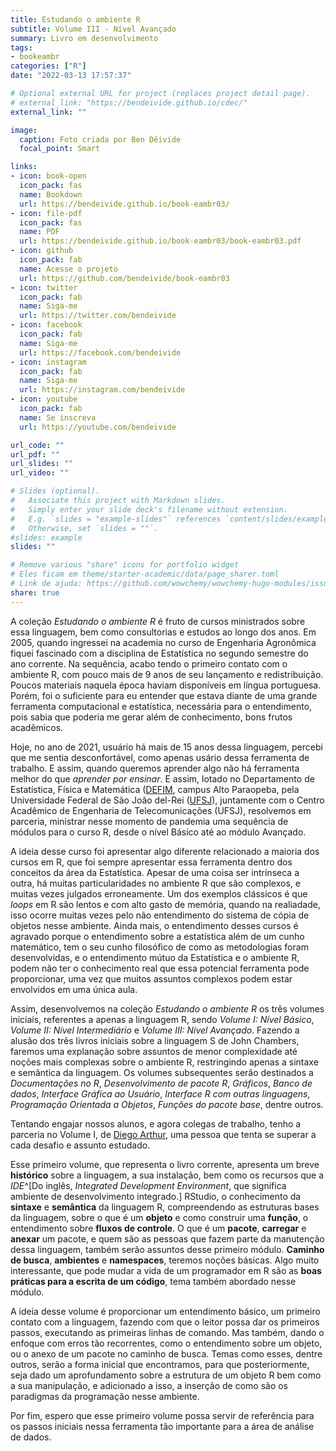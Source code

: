 ```yaml
---
title: Estudando o ambiente R
subtitle: Volume III - Nível Avançado
summary: Livro em desenvolvimento
tags:
- bookeambr
categories: ["R"]
date: "2022-03-13 17:57:37"

# Optional external URL for project (replaces project detail page).
# external_link: "https://bendeivide.github.io/cdec/"
external_link: ""

image:
  caption: Foto criada por Ben Dêivide
  focal_point: Smart

links:
- icon: book-open
  icon_pack: fas
  name: Bookdown
  url: https://bendeivide.github.io/book-eambr03/
- icon: file-pdf
  icon_pack: fas
  name: PDF
  url: https://bendeivide.github.io/book-eambr03/book-eambr03.pdf
- icon: github
  icon_pack: fab
  name: Acesse o projeto
  url: https://github.com/bendeivide/book-eambr03
- icon: twitter
  icon_pack: fab
  name: Siga-me
  url: https://twitter.com/bendeivide
- icon: facebook
  icon_pack: fab
  name: Siga-me
  url: https://facebook.com/bendeivide
- icon: instagram
  icon_pack: fab
  name: Siga-me
  url: https://instagram.com/bendeivide
- icon: youtube
  icon_pack: fab
  name: Se inscreva
  url: https://youtube.com/bendeivide

url_code: ""
url_pdf: ""
url_slides: ""
url_video: ""

# Slides (optional).
#   Associate this project with Markdown slides.
#   Simply enter your slide deck's filename without extension.
#   E.g. `slides = "example-slides"` references `content/slides/example-slides.md`.
#   Otherwise, set `slides = ""`.
#slides: example
slides: ""

# Remove various "share" icons for portfolio widget
# Eles ficam em theme/starter-academic/data/page_sharer.toml
# Link de ajuda: https://github.com/wowchemy/wowchemy-hugo-modules/issues/1611
share: true
---
```


A coleção *Estudando o ambiente R* é fruto de cursos ministrados sobre essa linguagem, bem como consultorias e estudos ao longo dos anos. Em 2005, quando ingressei na academia no curso de Engenharia Agronômica fiquei fascinado com a disciplina de Estatística no segundo semestre do ano corrente. Na sequência, acabo tendo o primeiro contato com o ambiente R, com pouco mais de 9 anos de seu lançamento e redistribuição. Poucos materiais naquela época haviam disponíveis em língua portuguesa. Porém, foi o suficiente para eu entender que estava diante de uma grande ferramenta computacional e estatística, necessária para o entendimento, pois sabia que poderia me gerar além de conhecimento, bons frutos acadêmicos.

Hoje, no ano de 2021, usuário há mais de 15 anos dessa linguagem, percebi que me sentia desconfortável, como apenas usário dessa ferramenta de trabalho. E assim, quando queremos aprender algo não há ferramenta melhor do que *aprender por ensinar*. E assim, lotado no Departamento de Estatística, Física e Matemática ([DEFIM](http://defim.ufsj.edu.br/), campus Alto Paraopeba, pela Universidade Federal de São João del-Rei ([UFSJ](https://www.ufsj.edu.br/)), juntamente com o Centro Acadêmico de Engenharia de Telecomunicações (UFSJ), resolvemos em parceria, ministrar nesse momento de pandemia uma sequência de módulos para o curso R, desde o nível Básico até ao módulo Avançado.

A ideia desse curso foi apresentar algo diferente relacionado a maioria dos cursos em R, que foi sempre apresentar essa ferramenta dentro dos conceitos da área da Estatística. Apesar de uma coisa ser intrínseca a outra, há muitas particularidades no ambiente R que são complexos, e muitas vezes julgados erroneamente. Um dos exemplos clássicos é que *loops* em R são lentos e com alto gasto de memória, quando na realiadade, isso ocorre muitas vezes pelo não entendimento do sistema de cópia de objetos nesse ambiente. Ainda mais, o entendimento desses cursos é agravado porque o entendimento sobre a estatística além de um cunho matemático, tem o seu cunho filosófico de como as metodologias foram desenvolvidas, e o entendimento mútuo da Estatística e o ambiente R, podem não ter o conhecimento real que essa potencial ferramenta pode proporcionar, uma vez que muitos assuntos complexos podem estar envolvidos em uma única aula.

Assim, desenvolvemos na coleção *Estudando o ambiente R* os três volumes iniciais, referentes a apenas a linguagem R, sendo *Volume I: Nível Básico*, *Volume II: Nível Intermediário* e *Volume III: Nível Avançado*. Fazendo a alusão dos três livros iniciais sobre a linguagem S de John Chambers, faremos uma explanação sobre assuntos de menor complexidade até noções mais complexas sobre o ambiente R, restringindo apenas a sintaxe e semântica da linguagem. Os volumes subsequentes serão destinados a *Documentações no R*, *Desenvolvimento de pacote R*, *Gráficos*, *Banco de dados*, *Interface Gráfica ao Usuário*, *Interface R com outras linguagens*, *Programação Orientada a Objetos*, *Funções do pacote base*, dentre outros.

Tentando engajar nossos alunos, e agora colegas de trabalho, tenho a parceria no Volume I, de [Diego Arthur](https://digoarthur.github.io/), uma pessoa que tenta se superar a cada desafio e assunto estudado.

Esse primeiro volume, que representa o livro corrente, apresenta um breve __histórico__ sobre a linguagem, a sua instalação, bem como os recursos que a *IDE*^[Do inglês, *Integrated Development Environment*, que significa ambiente de desenvolvimento integrado.] RStudio, o conhecimento da __sintaxe__ e __semântica__ da linguagem R, compreendendo as estruturas bases da linguagem, sobre o que é um __objeto__ e como construir uma __função__, o entendimento sobre __fluxos de controle__. O que é um __pacote__, __carregar__ e __anexar__ um pacote, e quem são as pessoas que fazem parte da manutenção dessa linguagem, também serão assuntos desse primeiro módulo. __Caminho de busca__, __ambientes__ e __namespaces__, teremos noções básicas. Algo muito interessante, que pode mudar a vida de um programador em R são as __boas práticas para a escrita de um código__, tema também abordado nesse módulo.

A ideia desse volume é proporcionar um entendimento básico, um primeiro contato com a linguagem, fazendo com que o leitor possa dar os primeiros passos, executando as primeiras linhas de comando. Mas também, dando o enfoque com erros tão recorrentes, como o entendimento sobre um objeto, ou o anexo de um pacote no caminho de busca. Temas como esses, dentre outros, serão a forma inicial que encontramos, para que posteriormente, seja dado um aprofundamento sobre a estrutura de um objeto R bem como a sua manipulação, e adicionado a isso, a inserção de como são os paradigmas da programação nesse ambiente. 

Por fim, espero que esse primeiro volume possa servir de referência para os passos iniciais nessa ferramenta tão importante para a área de análise de dados.
